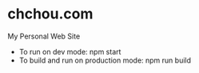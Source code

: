 # chchou.com
My Personal Web Site
* To run on dev mode: npm start
* To build and run on production mode: npm run build
